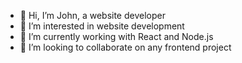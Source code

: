 - 👋 Hi, I’m John, a website developer
- 👀 I’m interested in website development
- 🌱 I’m currently working with React and Node.js
- 💞️ I’m looking to collaborate on any frontend project
  


<!---
lamba01/lamba01 is a ✨ special ✨ repository because its `README.md` (this file) appears on your GitHub profile.
You can click the Preview link to take a look at your changes.
--->

